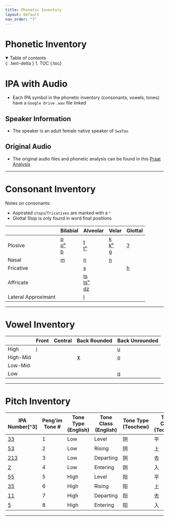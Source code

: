 ```yaml
---
title: Phonetic Inventory
layout: default
nav_order: "7"
---
```

# Phonetic Inventory

<details open markdown="block">
  <summary>
    Table of contents
  </summary>
  {: .text-delta }
1. TOC
{:toc}
</details>

# IPA with Audio
- Each IPA symbol in the phonetic inventory (consonants, vowels, tones) have a `Google Drive` `.wav` file linked

## Speaker Information
- The speaker is an adult female native speaker of `SwaTao` 

## Original Audio
- The original audio files and phonetic analysis can be found in this [Praat Analysis]

___
# Consonant Inventory

Notes on consonants:
- Aspirated `stops`/`fricatives` are marked with a `ʰ`
- Glottal Stop is only found in word final positions

|                     | Bilabial           | Alveolar              | Velar              | Glottal |
| ------------------- | ------------------ | --------------------- | ------------------ | ------- |
| Plosive             | [p]<br>[pʰ]<br>[b] | [t]<br>[tʰ]<br>       | [k]<br>[kʰ]<br>[g] | [ʔ]     |
| Nasal               | [m]                | [n]                   | [ŋ]                |         |
| Fricative           |                    | [s]                   |                    | [h]     |
| Affricate           |                    | [ts]<br>[tsʰ]<br>[dz] |                    |         |
| Lateral Approximant |                    | [l]                   |                    |         |

___
# Vowel Inventory

|          | Front | Central | Back Rounded | Back Unrounded |
| -------- | ----- | ------- | ------------ | -------------- |
| High     | [i]   |         |              | [u]            |
| High-Mid |       |         | [ɤ]          | [o]<br>        |
| Low-Mid  |       |         |              |                |
| Low      |       |         |              | [ɑ]            |

___
# Pitch Inventory

| IPA Number[^3] | Peng’im Tone # | Tone Type (English) | Tone Class (English) | Tone Type (Teochew) | Tone Class<br>(Teochew) |
| -------------- | -------------- | ------------------- | -------------------- | ------------------- | ----------------------- |
| [33]           | 1              | Low                 | Level                | 阴                   | 平                       |
| [53]           | 2              | Low                 | Rising               | 阴                   | 上                       |
| [213]          | 3              | Low                 | Departing            | 阴                   | 去                       |
| [2]            | 4              | Low                 | Entering             | 阴                   | 入                       |
| [55]           | 5              | High                | Level                | 阳                   | 平                       |
| [35]           | 6              | High                | Rising               | 阳                   | 上                       |
| [11]           | 7              | High                | Departing            | 阳                   | 去                       |
| [5]            | 8              | High                | Entering             | 阳                   | 入                       |

____
[^1]: 

[Praat Analysis]: https://drive.google.com/file/d/1fgzPOTP9xLBZq0tfiwoHrL-tXCZIPMXS/view?usp=sharing

[p]: https://drive.google.com/file/d/1WSXQJnIrsyBdK6FTTUELznDwV0VqssBd/view?usp=share_link
[pʰ]: https://drive.google.com/file/d/17GUpqbCDc_cAd8Jx2OJzs6YU0cde7JrB/view?usp=share_link
[b]: https://drive.google.com/file/d/1gca-cdZ2azpp9jVT2NQAexyr6Vxdu2XC/view?usp=share_link

[m]: https://drive.google.com/file/d/13WDSafxqIO7JSdXDuWIed-FaWNu3FuTG/view?usp=share_link
[n]: https://drive.google.com/file/d/1NODFA_4Kp12rwtz481W9r3ljYMFB0oGj/view?usp=share_link
[ŋ]: https://drive.google.com/file/d/1G0h60rGVPISrD_NVOUpKDK9cFNi6Ujay/view?usp=share_link

[t]: https://drive.google.com/file/d/11dk0r4DS0iiNqvUcXsFtab_0ZBCN-V4h/view?usp=share_link
[tʰ]: https://drive.google.com/file/d/1zDQ_xVCqxYzc67_VJ_z5w-W4MYV_1dl_/view?usp=share_link

[k]: https://drive.google.com/file/d/1myoAT5OGET0H3z06yBcVZhTuC2UWiure/view?usp=sharing
[kʰ]: https://drive.google.com/file/d/1iXONZSBMDbrfeYK30bkO3l8f2sjzJsyB/view?usp=sharing
[g]: https://drive.google.com/file/d/1EDdX-EcbEDveEzYTnkjML9Kzi0ajoXeR/view?usp=share_link

[ts]: https://drive.google.com/file/d/1Fo3DRoM7nvo42jAjaOu795c1Y9K8GmLk/view?usp=share_link
[tsʰ]: https://drive.google.com/file/d/1-DRxLxsdM004Unh8LDzIavQI7-e9IUED/view?usp=share_link
[dz]: https://drive.google.com/file/d/1I0x2W0U8T7FID2yxhWcVTX7sR4Tf92p5/view?usp=share_link

[l]: https://drive.google.com/file/d/1jFNHEERlGgJOdj2N3BmZ-UDxYdBxu6fS/view?usp=share_link

[s]: https://drive.google.com/file/d/1YDGkwtUxFCQYCHQ_Bt7m_Fiiw2LIzVZe/view?usp=share_link
[ʔ]: https://drive.google.com/file/d/1A7q6QEnX8vOGghQaF5-5g8_ahayostBj/view?usp=share_link
[h]: https://drive.google.com/file/d/12iYBHi-igduoXyUG2GB6xdZuD-DNntrx/view?usp=share_link

[i]: https://drive.google.com/file/d/13RAs6LTViHePuS-PzC8dM3w4B8OLonxs/view?usp=share_link
[e]: https://drive.google.com/file/d/1r8A6fe7DiC8vzKt80oDHR2Cz94Yz7cek/view?usp=share_link
[u]: https://drive.google.com/file/d/1DSPvoS0yT1VlwzhTRsWinw9iGs9YAMej/view?usp=share_link
[o]: https://drive.google.com/file/d/1dop9RiBZPMEM2my6tYbyiznn21gjMsxt/view?usp=share_link
[ɤ]: https://drive.google.com/file/d/1MWpVmDFUF0H9om15FyEpmPtyptWAzP34/view?usp=share_link
[ɑ]: https://drive.google.com/file/d/1EM4T0RgQWApULcohTMi2V-R2uyfzVduQ/view?usp=share_link

[33]: https://drive.google.com/file/d/1icJFQLoJPGfhShwOWx_Pk-BMflSMoc_U/view?usp=sharing
[53]: https://drive.google.com/file/d/13utUIxS3EsXvDheXahJrGOyD5LdRohGm/view?usp=share_link
[213]: https://drive.google.com/file/d/1LaxCWGCCUiKknMNfDNiD0nW6iIXNNNRS/view?usp=share_link
[2]: https://drive.google.com/file/d/1dn3KEi4O9PrW32BJALvFQ7T1FC7idPl4/view?usp=share_link
[55]: https://drive.google.com/file/d/1vycSipON_deb78c1_X8kWb2sqTikctyI/view?usp=share_link
[35]: https://drive.google.com/file/d/1Fcqp38fVjQp3N70UlBAS8MlRnF8Cy1HZ/view?usp=share_link
[11]: https://drive.google.com/file/d/1v7XeXiEhvkBH7e7beEHmQ13F2iR-7Qrj/view?usp=sharing
[5]: https://drive.google.com/file/d/1n4eClKY7DVfHy8qSdGSqOGL-_iCADVd2/view?usp=share_link


